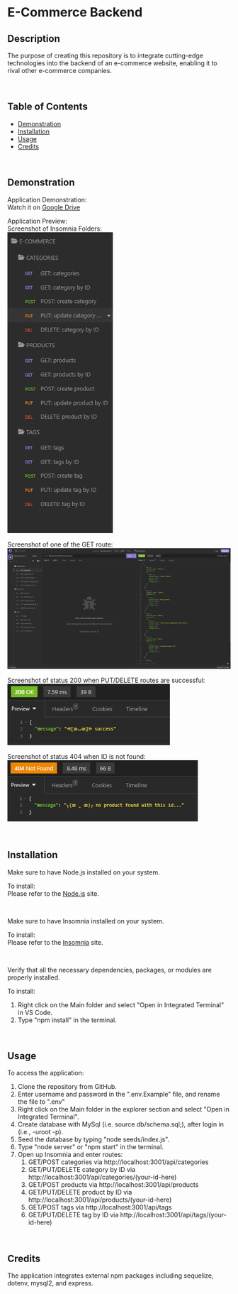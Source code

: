# E-Commerce Backend

## Description

The purpose of creating this repository is to integrate cutting-edge technologies into the backend of an e-commerce website, enabling it to rival other e-commerce companies.

<br>

## Table of Contents
  - [Demonstration](#demonstration)
  - [Installation](#installation)
  - [Usage](#usage)
  - [Credits](#credits)

<br>

## Demonstration
Application Demonstration:\
Watch it on [Google Drive](https://drive.google.com/file/d/1lkWz78HLatIdMkQbL0oEnUeX2_rLYSJF/view)

Application Preview:\
Screenshot of Insomnia Folders:\
![Screenshot of Insomnia folders](./Assets/images/1.png)

Screenshot of one of the GET route:\
![Screenshot of getting all the categories](./Assets/images/2.png)

Screenshot of status 200 when PUT/DELETE routes are successful:\
![Screenshot of status 200 when update or delete is success](./Assets/images/3.png)

Screenshot of status 404 when ID is not found:\
![Screenshot of status 404 when ID is not found](./Assets/images/4.png)

<br>

## Installation

Make sure to have Node.js installed on your system.

To install:\
Please refer to the [Node.js](https://nodejs.org/en/download) site.

<br>

Make sure to have Insomnia installed on your system.

To install:\
Please refer to the [Insomnia](https://insomnia.rest/download) site.

<br>


Verify that all the necessary dependencies, packages, or modules are properly installed.

To install:
1. Right click on the Main folder and select "Open in Integrated Terminal" in VS Code.
2. Type "npm install" in the terminal.

<br>

## Usage

To access the application:

1. Clone the repository from GitHub.
2. Enter username and password in the ".env.Example" file, and rename the file to ".env"
3. Right click on the Main folder in the explorer section and select "Open in Integrated Terminal". 
4. Create database with MySql (i.e. source db/schema.sql;), after login in (i.e., -uroot -p).
5. Seed the database by typing "node seeds/index.js".
6. Type "node server" or "npm start" in the terminal.
7. Open up Insomnia and enter routes:
    1. GET/POST categories via http://localhost:3001/api/categories
    2. GET/PUT/DELETE category by ID via http://localhost:3001/api/categories/(your-id-here)
    3. GET/POST products via http://localhost:3001/api/products
    4. GET/PUT/DELETE product by ID via http://localhost:3001/api/products/(your-id-here)
    5. GET/POST tags via http://localhost:3001/api/tags
    6. GET/PUT/DELETE tag by ID via http://localhost:3001/api/tags/(your-id-here)

<br>

## Credits

The application integrates external npm packages including sequelize, dotenv, mysql2, and express.